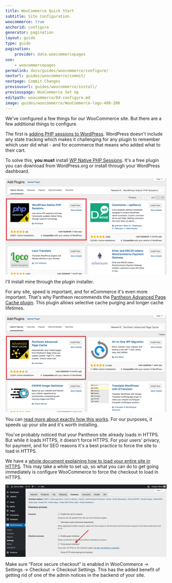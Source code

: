 ```yaml
---
title: WooCommerce Quick Start
subtitle: Site Configuration
woocommerce: true
anchorid: configure
generator: pagination
layout: guide
type: guide
pagination:
    provider: data.woocommercepages
use:
    - woocommercepages
permalink: docs/guides/woocommerce/configure/
nexturl: guides/woocommerce/commit/
nextpage: Commit Changes
previousurl: guides/woocommerce/install/
previouspage: WooCommerce Set Up
editpath: woocommerce/04-configure.md
image: guides/woocommerce/WooCommerce-logo-400-200
---
```

We've configured a few things for our WooCommerce site. But there are a few additional things to configure.

The first is [adding PHP sessions to WordPress](/docs/wordpress-sessions/). WordPress doesn't include any state tracking which makes it challenging for any plugin to remember which user did what - and for ecommerce that means who added what to their cart.

To solve this, **you must** install [WP Native PHP Sessions](https://wordpress.org/plugins/wp-native-php-sessions/). It's a free plugin you can download from WordPress.org or install through your WordPress dashboard.

<p style="text-align:center;">
    <img align="center" src="/source/docs/assets/images/guides/woocommerce/10-install-WordPress-native-PHP-sessions-plugin.png" style="max-width:100%;" alt="Install WordPress native PHP sessions plugin">
</p>

I'll install mine through the plugin installer.

For any site, speed is important, and for eCommerce it's even more important. That's why Pantheon recommends the [Pantheon Advanced Page Cache plugin](https://wordpress.org/plugins/pantheon-advanced-page-cache/). This plugin allows selective cache purging and longer cache lifetimes.

<p style="text-align:center;">
    <img align="center" src="/source/docs/assets/images/guides/woocommerce/11-install-Pantheon-advanced-page-cache-plugin.png" style="max-width:100%;" alt="Install Pantheon Advanced Page Cache plugin">
</p>

You can [read more about exactly how this works](/blog/optimizing-woocommerce-pantheon-advanced-page-cache-wordpress). For our purposes, it speeds up your site and it's worth installing.

You've probably noticed that your Pantheon site already loads in HTTPS. But while it loads HTTPS, it doesn't force HTTPS. For your users' privacy, for payment, and for SEO reasons it's a best practice to force the site to load in HTTPS.

We have a [whole document explaining how to load your entire site in HTTPS](/docs/http-to-https/#wp). This may take a while to set up, so what you can do to get going immediately is configure WooCommerce to force the checkout to load in HTTPS.

<p style="text-align:center;">
    <img align="center" src="/source/docs/assets/images/guides/woocommerce/12-force-secure-checkout.png" style="max-width:100%;" alt="Force HTTPS in checkout">
</p>

Make sure “Force secure checkout” is enabled in WooCommerce -> Settings -> Checkout -> Checkout Settings. This has the added benefit of getting rid of one of the admin notices in the backend of your site.
